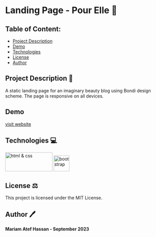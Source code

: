 # Landing Page - Pour Elle :girl:

## Table of Content:

- [Project Description](#project-description-page_facing_up)
- [Demo](#demo)
- [Technologies](#technologies)
- [License](#license)
- [Author](#author)


## Project Description :page_facing_up:

A static landing page for an imaginary beauty blog using Bondi design scheme. The page is responsive on all devices.

## Demo

[visit website](https://mariamatef226.github.io/CodeAlpha_Landing_Page/)

## Technologies 💻

<img src="https://www.freepnglogos.com/uploads/html5-logo-png/html5-logo-best-web-design-psd-html-cms-development-ecommerce-6.png" alt="html & css" width="150" height="60">  <img src="https://upload.wikimedia.org/wikipedia/commons/thumb/b/b2/Bootstrap_logo.svg/640px-Bootstrap_logo.svg.png" alt="bootstrap" width="50" height="50"> 

## License ⚖️

This project is licensed under the MIT License.

## Author 🖊️

**Mariam Atef Hassan  - September 2023**

